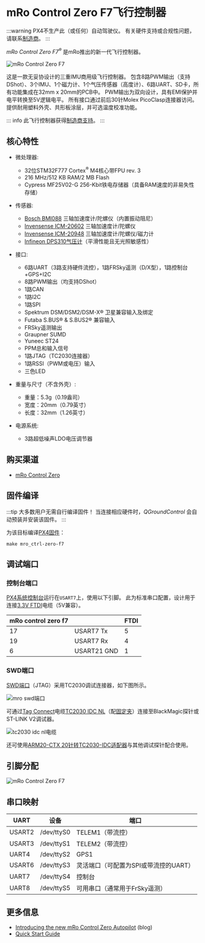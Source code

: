 # mRo Control Zero F7飞行控制器

:::warning
PX4不生产此（或任何）自动驾驶仪。
有关硬件支持或合规性问题，请联系[制造商](https://store.mrobotics.io/)。
:::

_mRo Control Zero F7<sup>&reg;</sup>_ 是mRo推出的新一代飞行控制器。

![mRo Control Zero F7](../../assets/flight_controller/mro_control_zero_f7/mro_control_zero_f7.jpg)

这是一款无妥协设计的三重IMU商用级飞行控制器。
包含8路PWM输出（支持DShot）、3个IMU、1个磁力计、1个气压传感器（高度计）、6路UART、SD卡，所有功能集成在32mm x 20mm的PCB中。
PWM输出为双向设计，具有EMI保护并电平转换至5V逻辑电平。
所有接口通过前后30针Molex PicoClasp连接器访问。
提供耐用塑料外壳、共形板涂层，并可选温度校准功能。

::: info
此飞行控制器获得[制造商支持](../flight_controller/autopilot_manufacturer_supported.md)。
:::

## 核心特性

- 微处理器:

  - 32位STM32F777 Cortex<sup>&reg;</sup> M4核心带FPU rev. 3
  - 216 MHz/512 KB RAM/2 MB Flash
  - Cypress MF25V02-G 256-Kbit铁电存储器（具备RAM速度的非易失性存储）

- 传感器:

  - [Bosch BMI088](https://www.bosch-sensortec.com/bst/products/all_products/bmi088_1) 三轴加速度计/陀螺仪（内置振动阻尼）
  - [Invensense ICM-20602](https://www.invensense.com/products/motion-tracking/6-axis/icm-20602/) 三轴加速度计/陀螺仪
  - [Invensense ICM-20948](https://www.invensense.com/products/motion-tracking/9-axis/icm-20948/) 三轴加速度计/陀螺仪/磁力计
  - [Infineon DPS310气压计](https://www.infineon.com/cms/en/product/sensor/pressure-sensors/pressure-sensors-for-iot/dps310/)（平滑性能且无光照敏感性）

- 接口:

  - 6路UART（3路支持硬件流控），1路FRSky遥测（D/X型），1路控制台+GPS+I2C
  - 8路PWM输出（均支持DShot）
  - 1路CAN
  - 1路I2C
  - 1路SPI
  - Spektrum DSM/DSM2/DSM-X® 卫星兼容输入及绑定
  - Futaba S.BUS® & S.BUS2® 兼容输入
  - FRSky遥测输出
  - Graupner SUMD
  - Yuneec ST24
  - PPM总和输入信号
  - 1路JTAG（TC2030连接器）
  - 1路RSSI（PWM或电压）输入
  - 三色LED

- 重量与尺寸（不含外壳）:

  - 重量：5.3g（0.19盎司）
  - 宽度：20mm（0.79英寸）
  - 长度：32mm（1.26英寸）

- 电源系统:
  - 3路超低噪声LDO电压调节器

## 购买渠道

- [mRo Control Zero](https://store.mrobotics.io/mRo-Control-Zero-F7-p/mro-ctrl-zero-f7.htm)

## 固件编译

:::tip
大多数用户无需自行编译固件！
当连接相应硬件时，_QGroundControl_ 会自动预装并安装该固件。
:::

为该目标编译[PX4固件](../dev_setup/building_px4.md)：

```
make mro_ctrl-zero-f7
```

## 调试端口

### 控制台端口

[PX4系统控制台](../debug/system_console.md)运行在`USART7`上，使用以下引脚。
此为标准串口配置，设计用于连接[3.3V FTDI](https://www.digikey.com/en/products/detail/TTL-232R-3V3/768-1015-ND/1836393)电缆（5V兼容）。

| mRo control zero f7 |             | FTDI |
| ------------------- | ----------- | ---- |
| 17                  | USART7 Tx   | 5    | FTDI RX（黄色） |
| 19                  | USART7 Rx   | 4    | FTDI TX（橙色） |
| 6                   | USART21 GND | 1    | FTDI GND（黑色） |

### SWD端口

[SWD端口](../debug/swd_debug.md)（JTAG）采用TC2030调试连接器，如下图所示。

![mro swd端口](../../assets/flight_controller/mro_control_zero_f7/mro_control_zero_f7_swd.jpg)

可通过[Tag Connect](https://www.tag-connect.com/)电缆[TC2030 IDC NL](https://www.tag-connect.com/product/tc2030-idc-nl)（配[固定夹](https://www.tag-connect.com/product/tc2030-clip-retaining-clip-board-for-tc2030-nl-cables)）连接至BlackMagic探针或ST-LINK V2调试器。

![tc2030 idc nl电缆](../../assets/flight_controller/mro_control_zero_f7/tc2030_idc_nl.jpg)

还可使用[ARM20-CTX 20针转TC2030-IDC适配器](https://www.tag-connect.com/product/arm20-ctx-20-pin-to-tc2030-idc-adapter-for-cortex)与其他调试探针配合使用。

## 引脚分配

![mRo Control Zero F7](../../assets/flight_controller/mro_control_zero_f7/mro_control_pinouts.jpg)

## 串口映射

| UART   | 设备       | 端口                                                            |
| ------ | ---------- | --------------------------------------------------------------- |
| USART2 | /dev/ttyS0 | TELEM1（带流控）                                           |
| USART3 | /dev/ttyS1 | TELEM2（带流控）                                           |
| UART4  | /dev/ttyS2 | GPS1                                                            |
| USART6 | /dev/ttyS3 | 灵活端口（可配置为SPI或带流控的UART）                 |
| UART7  | /dev/ttyS4 | 控制台                                                         |
| UART8  | /dev/ttyS5 | 可用串口（通常用于FrSky遥测）                         |

<!-- 注：通过 https://github.com/PX4/PX4-user_guide/pull/672#issuecomment-598198434 获取端口信息 -->
<!-- 参见 https://github.com/PX4/PX4-Autopilot/blob/master/platforms/px4/src/px4/px4_tasks.c 中的配置 -->

## 更多信息

- [Introducing the new mRo Control Zero Autopilot](https://mrobotics.io/introducing-the-new-mro-control-zero-autopilot/) (blog)
- [Quick Start Guide](https://mrobotics.io/mrocontrolzero/)